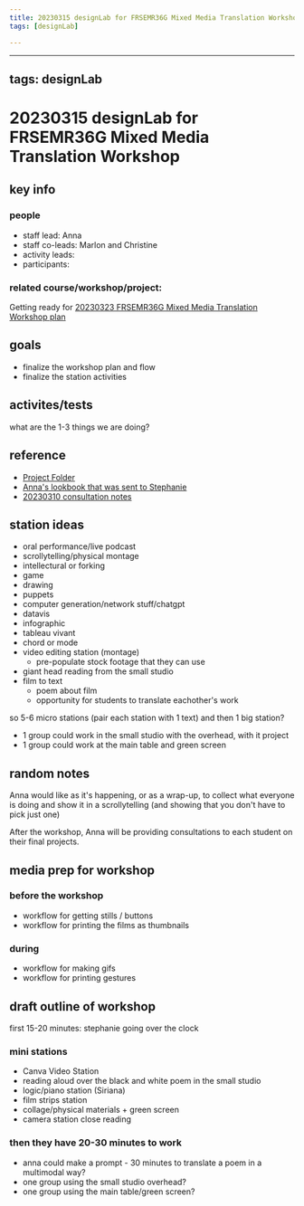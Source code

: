 ```yaml
---
title: 20230315 designLab for FRSEMR36G Mixed Media Translation Workshop
tags: [designLab]

---
```


---
tags: designLab
---
# 20230315 designLab for FRSEMR36G Mixed Media Translation Workshop
## key info
### people
* staff lead: Anna
* staff co-leads: Marlon and Christine
* activity leads:
* participants: 
### related course/workshop/project:
Getting ready for [20230323 FRSEMR36G Mixed Media Translation Workshop plan](/ddblOHJiQEGOT48wW6a2gQ)
## goals
* finalize the workshop plan and flow
* finalize the station activities 
## activites/tests
what are the 1-3 things we are doing?
## reference
* [Project Folder](https://drive.google.com/drive/folders/1mcjSEhTMuWSHSL3B-MKhPQjaQqOsPHWA)
* [Anna's lookbook that was sent to Stephanie](https://hackmd.io/@annaivanov/HJ_ctDr3i)
* [20230310 consultation notes](https://docs.google.com/document/d/1qt1kzdajpbJM9QGXqWEIbhjPGI6FfGfK7QAXJLJsiDA/edit)
## station ideas

* oral performance/live podcast
* scrollytelling/physical montage
* intellectural or forking 
* game
* drawing
* puppets
* computer generation/network stuff/chatgpt
* datavis
* infographic
* tableau vivant
* chord or mode
* video editing station (montage)
    * pre-populate stock footage that they can use
* giant head reading from the small studio
* film to text
    * poem about film
    * opportunity for students to translate eachother's work

so 5-6 micro stations (pair each station with 1 text)
and then 1 big station?

* 1 group could work in the small studio with the overhead, with it project
* 1 group could work at the main table and green screen



## random notes
Anna would like as it's happening, or as a wrap-up, to collect what everyone is doing and show it in a scrollytelling (and showing that you don't have to pick just one)

After the workshop, Anna will be providing consultations to each student on their final projects.

## media prep for workshop
### before the workshop
* workflow for getting stills / buttons
* workflow for printing the films as thumbnails
### during
* workflow for making gifs
* workflow for printing gestures
## draft outline of workshop
first 15-20 minutes: stephanie going over the clock

### mini stations
* Canva Video Station 
* reading aloud over the black and white poem in the small studio
* logic/piano station (Siriana)
* film strips station
* collage/physical materials + green screen
* camera station close reading
### then they have 20-30 minutes to work
* anna could make a prompt - 30 minutes to translate a poem in a multimodal way?
* one group using the small studio overhead?
* one group using the main table/green screen?

